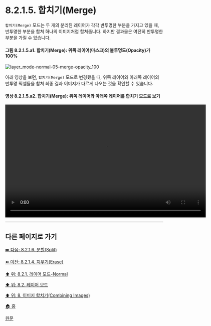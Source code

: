 # 8.2.1.5. 합치기(Merge)
`합치기(Merge)` 모드는 두 개의 분리된 레이어가 각각 반투명한 부분을 가지고 있을 때, 반투명한 부분을 합쳐 하나의 이미지처럼 합쳐줍니다. 하지만 결과물은 여전히 반투명한 부분을 가질 수 있습니다.

#### 그림 8.2.1.5.a1. 합치기(Merge): 위쪽 레이어(마스크)의 불투명도(Opacity)가 100%
![layer_mode-normal-05-merge-opacity_100](https://github.com/wonder13662/gimp/assets/15767104/85569512-429c-41c6-a848-4394287f5c54)

아래 영상을 보면, `합치기(Merge)` 모드로 변경했을 때, 위쪽 레이어와 아래쪽 레이어의 반투명 픽셀들을 합쳐 최종 결과 이미지가 다르게 나오는 것을 확인할 수 있습니다.

#### 영상 8.2.1.5.a2. 합치기(Merge): 위쪽 레이어와 아래쪽 레이어를 합치기 모드로 보기
<video controls="controls" width="640" height="360" src="https://github.com/wonder13662/gimp/assets/15767104/7b50a581-e988-404c-a037-1f2219575014"></video>

***

## 다른 페이지로 가기

[➡️ 다음: 8.2.1.6. 분할(Split)](./08-02-01-06-split.md)

[⬅️ 이전: 8.2.1.4. 지우기(Erase)](./08-02-01-04-erase.md)

[⬆️ 위: 8.2.1. 레이어 모드-Normal](./08-02-01-00-normal-layer-mode.md)

[⬆️ 위: 8.2. 레이어 모드](./08-02-00-layer_modes.md)

[⬆️ 위: 8. 이미지 합치기(Combining Images)](./08-00-combining-images.md)

[🏠 홈](./00-home.md)

[원문](https://docs.gimp.org/2.10/ko/gimp-concepts-layer-modes.html#layer-mode-merge)
